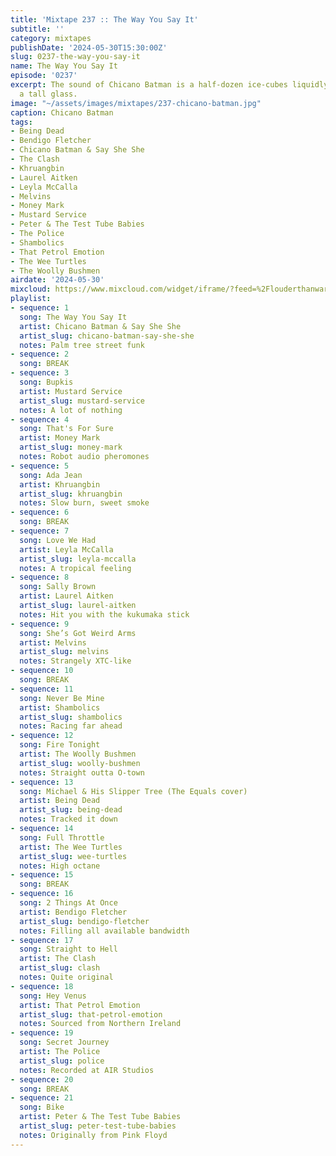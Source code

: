 ```yaml
---
title: 'Mixtape 237 :: The Way You Say It'
subtitle: ''
category: mixtapes
publishDate: '2024-05-30T15:30:00Z'
slug: 0237-the-way-you-say-it
name: The Way You Say It
episode: '0237'
excerpt: The sound of Chicano Batman is a half-dozen ice-cubes liquidly clinking in
  a tall glass.
image: "~/assets/images/mixtapes/237-chicano-batman.jpg"
caption: Chicano Batman
tags:
- Being Dead
- Bendigo Fletcher
- Chicano Batman & Say She She
- The Clash
- Khruangbin
- Laurel Aitken
- Leyla McCalla
- Melvins
- Money Mark
- Mustard Service
- Peter & The Test Tube Babies
- The Police
- Shambolics
- That Petrol Emotion
- The Wee Turtles
- The Woolly Bushmen
airdate: '2024-05-30'
mixcloud: https://www.mixcloud.com/widget/iframe/?feed=%2Flouderthanwar%2Fthe-mixtape-237-the-way-you-say-it-2024-05-30%2F&hide_artwork=1&hide_cover=1
playlist:
- sequence: 1
  song: The Way You Say It
  artist: Chicano Batman & Say She She
  artist_slug: chicano-batman-say-she-she
  notes: Palm tree street funk
- sequence: 2
  song: BREAK
- sequence: 3
  song: Bupkis
  artist: Mustard Service
  artist_slug: mustard-service
  notes: A lot of nothing
- sequence: 4
  song: That's For Sure
  artist: Money Mark
  artist_slug: money-mark
  notes: Robot audio pheromones
- sequence: 5
  song: Ada Jean
  artist: Khruangbin
  artist_slug: khruangbin
  notes: Slow burn, sweet smoke
- sequence: 6
  song: BREAK
- sequence: 7
  song: Love We Had
  artist: Leyla McCalla
  artist_slug: leyla-mccalla
  notes: A tropical feeling
- sequence: 8
  song: Sally Brown
  artist: Laurel Aitken
  artist_slug: laurel-aitken
  notes: Hit you with the kukumaka stick
- sequence: 9
  song: She’s Got Weird Arms
  artist: Melvins
  artist_slug: melvins
  notes: Strangely XTC-like
- sequence: 10
  song: BREAK
- sequence: 11
  song: Never Be Mine
  artist: Shambolics
  artist_slug: shambolics
  notes: Racing far ahead
- sequence: 12
  song: Fire Tonight
  artist: The Woolly Bushmen
  artist_slug: woolly-bushmen
  notes: Straight outta O-town
- sequence: 13
  song: Michael & His Slipper Tree (The Equals cover)
  artist: Being Dead
  artist_slug: being-dead
  notes: Tracked it down
- sequence: 14
  song: Full Throttle
  artist: The Wee Turtles
  artist_slug: wee-turtles
  notes: High octane
- sequence: 15
  song: BREAK
- sequence: 16
  song: 2 Things At Once
  artist: Bendigo Fletcher
  artist_slug: bendigo-fletcher
  notes: Filling all available bandwidth
- sequence: 17
  song: Straight to Hell
  artist: The Clash
  artist_slug: clash
  notes: Quite original
- sequence: 18
  song: Hey Venus
  artist: That Petrol Emotion
  artist_slug: that-petrol-emotion
  notes: Sourced from Northern Ireland
- sequence: 19
  song: Secret Journey
  artist: The Police
  artist_slug: police
  notes: Recorded at AIR Studios
- sequence: 20
  song: BREAK
- sequence: 21
  song: Bike
  artist: Peter & The Test Tube Babies
  artist_slug: peter-test-tube-babies
  notes: Originally from Pink Floyd
---
```


